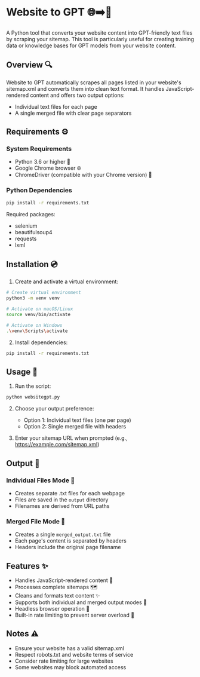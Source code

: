 # Website to GPT 🌐➡️📝

A Python tool that converts your website content into GPT-friendly text files by scraping your sitemap. This tool is particularly useful for creating training data or knowledge bases for GPT models from your website content.

## Overview 🔍

Website to GPT automatically scrapes all pages listed in your website's sitemap.xml and converts them into clean text format. It handles JavaScript-rendered content and offers two output options:
- Individual text files for each page
- A single merged file with clear page separators

## Requirements ⚙️

### System Requirements
- Python 3.6 or higher 🐍
- Google Chrome browser 🌐
- ChromeDriver (compatible with your Chrome version) 🚗

### Python Dependencies
```bash
pip install -r requirements.txt
```

Required packages:
- selenium
- beautifulsoup4
- requests
- lxml

## Installation 💿
1. Create and activate a virtual environment:
```bash
# Create virtual environment
python3 -m venv venv

# Activate on macOS/Linux
source venv/bin/activate

# Activate on Windows
.\venv\Scripts\activate
```

2. Install dependencies:
```bash
pip install -r requirements.txt
```

## Usage 🚀

1. Run the script:
```bash
python websitegpt.py
```

2. Choose your output preference:
   - Option 1: Individual text files (one per page)
   - Option 2: Single merged file with headers

3. Enter your sitemap URL when prompted (e.g., https://example.com/sitemap.xml)

## Output 📂

### Individual Files Mode 📑
- Creates separate .txt files for each webpage
- Files are saved in the `output` directory
- Filenames are derived from URL paths

### Merged File Mode 📄
- Creates a single `merged_output.txt` file
- Each page's content is separated by headers
- Headers include the original page filename

## Features ✨

- Handles JavaScript-rendered content 🔄
- Processes complete sitemaps 🗺️
- Cleans and formats text content ✨
- Supports both individual and merged output modes 📁
- Headless browser operation 👻
- Built-in rate limiting to prevent server overload 🚦

## Notes ⚠️

- Ensure your website has a valid sitemap.xml
- Respect robots.txt and website terms of service
- Consider rate limiting for large websites
- Some websites may block automated access
